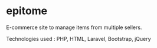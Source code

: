 # epitome
E-commerce site to manage items from multiple sellers.

Technologies used : PHP, HTML, Laravel, Bootstrap, jQuery


